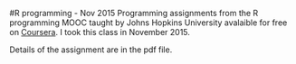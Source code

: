 #R programming - Nov 2015
Programming assignments from the R programming MOOC taught by Johns Hopkins University avalaible for free on [Coursera](https://www.coursera.org/learn/r-programming). I took this class in November 2015.  

Details of the assignment are in the pdf file.